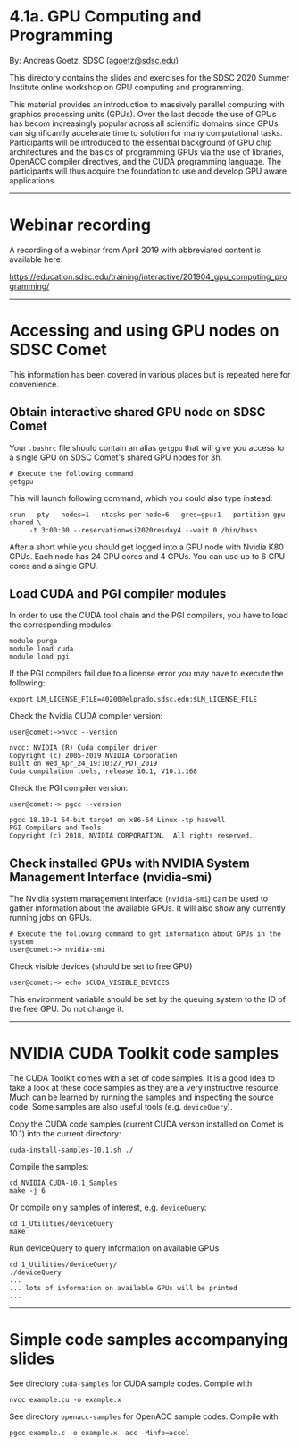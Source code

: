 # 4.1a. GPU Computing and Programming

By: Andreas Goetz, SDSC (agoetz@sdsc.edu)

This directory contains the slides and exercises for the SDSC 2020
Summer Institute online workshop on GPU computing and programming.

This material provides an introduction to massively parallel computing
with graphics processing units (GPUs). Over the last decade the use of
GPUs has becom increasingly popular across all scientific domains
since GPUs can significantly accelerate time to solution for many
computational tasks.
Participants will be introduced to the essential background of GPU
chip architectures and the basics of programming GPUs via the use of
libraries, OpenACC compiler directives, and the CUDA programming
language. The participants will thus acquire the foundation to use and
develop GPU aware applications.

---
# Webinar recording
A recording of a webinar from April 2019 with abbreviated content is
available here:

https://education.sdsc.edu/training/interactive/201904_gpu_computing_programming/


---
# Accessing and using GPU nodes on SDSC Comet
This information has been covered in various places but is repeated
here for convenience.

## Obtain interactive shared GPU node on SDSC Comet
Your `.bashrc` file should contain an alias `getgpu` that will give
you access to a single GPU on SDSC Comet's shared GPU nodes for 3h.
```
# Execute the following command
getgpu
```

This will launch following command, which you could also type instead:
```
srun --pty --nodes=1 --ntasks-per-node=6 --gres=gpu:1 --partition gpu-shared \
     -t 3:00:00 --reservation=si2020resday4 --wait 0 /bin/bash
```

After a short while you should get logged into a GPU node with Nvidia
K80 GPUs. Each node has 24 CPU cores and 4 GPUs. You can use up to 6
CPU cores and a single GPU.

## Load CUDA and PGI compiler modules
In order to use the CUDA tool chain and the PGI compilers, you have to
load the corresponding modules:
```
module purge
module load cuda
module load pgi
```

If the PGI compilers fail due to a license error you may have to execute the following:
```
export LM_LICENSE_FILE=40200@elprado.sdsc.edu:$LM_LICENSE_FILE
```

Check the Nvidia CUDA compiler version:
```
user@comet:~>nvcc --version

nvcc: NVIDIA (R) Cuda compiler driver
Copyright (c) 2005-2019 NVIDIA Corporation
Built on Wed_Apr_24_19:10:27_PDT_2019
Cuda compilation tools, release 10.1, V10.1.168
```

Check the PGI compiler version:
```
user@comet:~> pgcc --version 

pgcc 18.10-1 64-bit target on x86-64 Linux -tp haswell 
PGI Compilers and Tools
Copyright (c) 2018, NVIDIA CORPORATION.  All rights reserved.

```

## Check installed GPUs with NVIDIA System Management Interface (nvidia-smi)
The Nvidia system management interface (`nvidia-smi`) can be used to
gather information about the available GPUs. 
It will also show any currently running jobs on GPUs.
```
# Execute the following command to get information about GPUs in the system
user@comet:~> nvidia-smi
```

Check visible devices (should be set to free GPU)
```
user@comet:~> echo $CUDA_VISIBLE_DEVICES
```
This environment variable should be set by the queuing system to the 
ID of the free GPU. Do not change it.


---
# NVIDIA CUDA Toolkit code samples
The CUDA Toolkit comes with a set of code samples. 
It is a good idea to take a look at these code samples as they are a
very instructive resource. Much can be learned by running the samples
and inspecting the source code. 
Some samples are also useful tools (e.g. `deviceQuery`).

Copy the CUDA code samples (current CUDA verson installed on Comet is
10.1) into the current directory:
```
cuda-install-samples-10.1.sh ./
```

Compile the samples:
```
cd NVIDIA_CUDA-10.1_Samples
make -j 6
```

Or compile only samples of interest, e.g. `deviceQuery`:
```
cd 1_Utilities/deviceQuery
make
```

Run deviceQuery to query information on available GPUs
```
cd 1_Utilities/deviceQuery/
./deviceQuery
...
... lots of information on available GPUs will be printed
...
```

---
# Simple code samples accompanying slides

See directory `cuda-samples` for CUDA sample codes. 
Compile with 
```
nvcc example.cu -o example.x
```

See directory `openacc-samples` for OpenACC sample codes.
Compile with 
```
pgcc example.c -o example.x -acc -Minfo=accel
```
